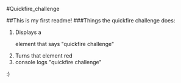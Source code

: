 #Quickfire_challenge

##This is my first readme!
###Things the quickfire challenge does:
  1. Displays a <p> element that says "quickfire challenge"
  2. Turns that element red
  3. console logs "quickfire challenge"

:)
